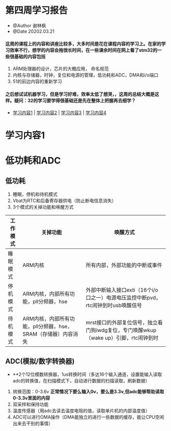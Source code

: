 # 第四周学习报告
* @Author 谢林枫
* @Date 20202.03.21
#### 这周的课程上的内容和讲座比较多，大多时间是花在课程内容的学习上。在家的学习效率不行，想学的内容会拖很长时间，在一些课余时间在网上看了stm32的一些很基础的内容包括
1. ARM处理器的设计，芯片的大概应用， 命名规范
2. 内核与存储器，时钟，复位和电源的管理，低功耗和ADC，DMA和i/o端口
3. 51的前边内容的重新学习
#### 之后想试试机器学习，但是学习好难，效率太低了想哭，，这周的总结大概是这样。疑问：32的学习要学得很基础还是先在整体上把握再去细学？


* [学习内容1](#1) | [学习内容2](#2) | [学习内容3](#3) | [学习内容4](#4)
# <a id='1'>学习内容1</a>
# 低功耗和ADC
## 低功耗
1. 睡眠，停机和待机模式
2. Vbat为RTC和后备寄存器供电（防止断电信息消失）
3. 3个模式的关掉功能和唤醒方式

| 工作模式 | 关掉功能 | 唤醒方式 | 
| ------ | ------ | ------ |
| 睡眠模式 | ARM内核 | 所有内部，外部功能的中断或事件 | 
| 停机模式 | ARM内核，内部所有功能，pll分频器，hse | 外部中断输入接口exti（16个i/o口之一）电源电压监控中断pvd，rtc闹钟到时usb唤醒信号 |
| 待机模式 | ARM内核，内部所有功能，pll分频器，hse，SRAM（存储器）内容消失 | mrst接口的外部复位信号，独立看门狗iwdg复位，专门唤醒wkup（wake up）引脚，rtc闹钟到时 |
## ADC(模拟/数字转换器)
* **2个12位模数转换器，1us转换时间（多达16个输入通道，设置能输入读取adc的转换值，在扫描模式下，自动进行数据的扫描读取，刷新数据）
1. 转换范围：0-3.6v **正常情况下要么输入0v，要么是3.3v,但adc能够帮助读取0-3.3v里面的内容**
2. 双采样和保持功能
3. 温度传感器（用adc去读去温度电阻的值，读取单片机的内部温度值）
4. ADC可以进行OMA操作（DMA能独立的进行一些数据的缓存，能让CPU空闲出来去干别的事情）
   
